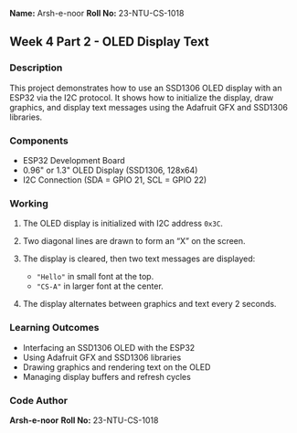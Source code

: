 
**Name:** Arsh-e-noor
**Roll No:** 23-NTU-CS-1018

## Week 4 Part 2 - OLED Display Text

### Description

This project demonstrates how to use an SSD1306 OLED display with an ESP32 via the I2C protocol. It shows how to initialize the display, draw graphics, and display text messages using the Adafruit GFX and SSD1306 libraries.

### Components

* ESP32 Development Board
* 0.96" or 1.3" OLED Display (SSD1306, 128x64)
* I2C Connection (SDA = GPIO 21, SCL = GPIO 22)

### Working

1. The OLED display is initialized with I2C address `0x3C`.
2. Two diagonal lines are drawn to form an “X” on the screen.
3. The display is cleared, then two text messages are displayed:

   * `"Hello"` in small font at the top.
   * `"CS-A"` in larger font at the center.
4. The display alternates between graphics and text every 2 seconds.

### Learning Outcomes

* Interfacing an SSD1306 OLED with the ESP32
* Using Adafruit GFX and SSD1306 libraries
* Drawing graphics and rendering text on the OLED
* Managing display buffers and refresh cycles

### Code Author

**Arsh-e-noor**
**Roll No:** 23-NTU-CS-1018
